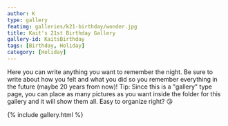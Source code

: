 ```yaml
---
author: K
type: gallery
featimg: galleries/k21-birthday/wonder.jpg
title: Kait's 21st Birthday Gallery
gallery-id: KaitsBirthday
tags: [Birthday, Holiday]
category: [Holiday]
---
```

Here you can write anything you want to remember the night. Be sure to write about how you felt and what you did so you remember everything in the future (maybe 20 years from now)! 
Tip: Since this is a "gallery" type page, you can place as many pictures as you want inside the folder for this gallery and it will show them all. Easy to organize right? 😘
<br>

{% include gallery.html %}